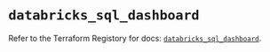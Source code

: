 # `databricks_sql_dashboard`

Refer to the Terraform Registory for docs: [`databricks_sql_dashboard`](https://registry.terraform.io/providers/databricks/databricks/1.28.0/docs/resources/sql_dashboard).
